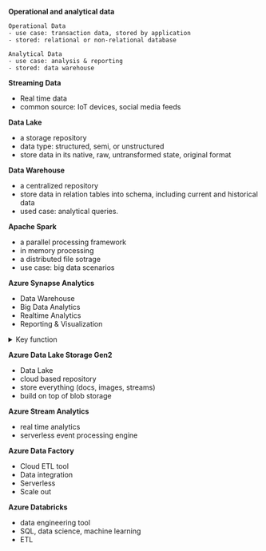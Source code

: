 
**Operational and analytical data**

    Operational Data
    - use case: transaction data, stored by application 
    - stored: relational or non-relational database

    Analytical Data
    - use case: analysis & reporting 
    - stored: data warehouse

**Streaming Data**
- Real time data 
- common source: IoT devices, social media feeds 

**Data Lake**
- a storage repository 
- data type: structured, semi, or unstructured 
- store data in its native, raw, untransformed state, original format 

**Data Warehouse** 
- a centralized repository 
- store data in relation tables into schema, including current and historical data 
- used case: analytical queries. 

**Apache Spark**
- a parallel processing framework 
- in memory processing 
- a distributed file sotrage 
- use case: big data scenarios 

**Azure Synapse Analytics**
- Data Warehouse 
- Big Data Analytics 
- Realtime Analytics 
- Reporting & Visualization 

<details>
  <summary>Key function</summary>

- Work with Data Lake (Gen2)
- Built in data ingestion 
- SQL pool - Query
- Spark - Processing and analyzing data
- Data Explorer - KQL qery 
- Other integrating tool - Synapse link, power bi, purview, machine learning 
  
</details>


**Azure Data Lake Storage Gen2**
- Data Lake 
- cloud based repository 
- store everything (docs, images, streams)
- build on top of blob storage
  
**Azure Stream Analytics**
- real time analytics 
- serverless event processing engine 

**Azure Data Factory**
- Cloud ETL tool
- Data integration 
- Serverless 
- Scale out 
  
**Azure Databricks**
- data engineering tool
- SQL, data science, machine learning 
- ETL 




